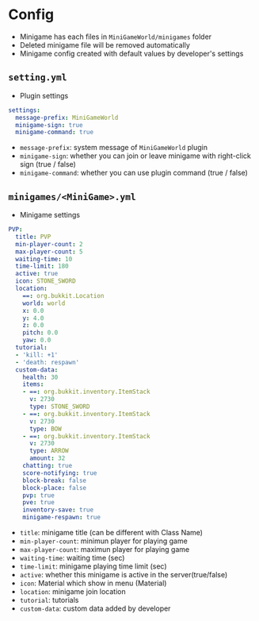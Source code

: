 # Config
- Minigame has each files in `MiniGameWorld/minigames` folder
- Deleted minigame file will be removed automatically
- Minigame config created with default values by developer's settings
## `setting.yml`
- Plugin settings
```yml
settings:
  message-prefix: MiniGameWorld
  minigame-sign: true
  minigame-command: true

```
- `message-prefix`: system message of `MiniGameWorld` plugin
- `minigame-sign`: whether you can join or leave minigame with right-click sign (true / false)
- `minigame-command`: whether you can use plugin command (true / false)


## `minigames/<MiniGame>.yml`
- Minigame settings
```yml
PVP:
  title: PVP
  min-player-count: 2
  max-player-count: 5
  waiting-time: 10
  time-limit: 180
  active: true
  icon: STONE_SWORD
  location:
    ==: org.bukkit.Location
    world: world
    x: 0.0
    y: 4.0
    z: 0.0
    pitch: 0.0
    yaw: 0.0
  tutorial:
  - 'kill: +1'
  - 'death: respawn'
  custom-data:
    health: 30
    items:
    - ==: org.bukkit.inventory.ItemStack
      v: 2730
      type: STONE_SWORD
    - ==: org.bukkit.inventory.ItemStack
      v: 2730
      type: BOW
    - ==: org.bukkit.inventory.ItemStack
      v: 2730
      type: ARROW
      amount: 32
    chatting: true
    score-notifying: true
    block-break: false
    block-place: false
    pvp: true
    pve: true
    inventory-save: true
    minigame-respawn: true

```
- `title`: minigame title (can be different with Class Name)
- `min-player-count`: minimun player for playing game
- `max-player-count`: maximun player for playing game
- `waiting-time`: waiting time (sec)
- `time-limit`: minigame playing time limit (sec)
- `active`: whether this minigame is active in the server(true/false)
- `icon`: Material which show in menu (Material)
- `location`: minigame join location
- `tutorial`: tutorials
- `custom-data`: custom data added by developer
